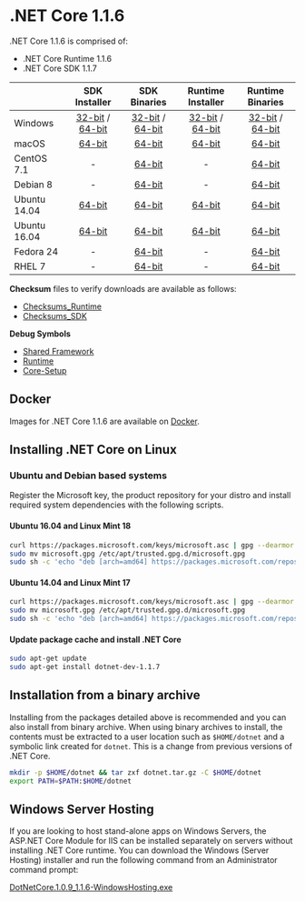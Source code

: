 # .NET Core 1.1.6

.NET Core 1.1.6 is comprised of:

* .NET Core Runtime 1.1.6
* .NET Core SDK 1.1.7

|         | SDK Installer                                         | SDK Binaries                                                         | Runtime Installer                                                  | Runtime Binaries                                                   |
| ------- | :---------------------------------------------------: | :-------------------------------------------------------------------:| :----------------------------------------------------------------: | :----------------------------------------------------------------: |
| Windows                 | [32-bit](https://download.microsoft.com/download/4/E/6/4E64A465-F02E-43AD-9A86-A08A223A82C3/dotnet-dev-win-x86.1.1.7.exe) / [64-bit](https://download.microsoft.com/download/4/E/6/4E64A465-F02E-43AD-9A86-A08A223A82C3/dotnet-dev-win-x64.1.1.7.exe)  | [32-bit](https://download.microsoft.com/download/4/E/6/4E64A465-F02E-43AD-9A86-A08A223A82C3/dotnet-dev-win-x86.1.1.7.zip) / [64-bit](https://download.microsoft.com/download/4/E/6/4E64A465-F02E-43AD-9A86-A08A223A82C3/dotnet-dev-win-x64.1.1.7.zip) | [32-bit](https://download.microsoft.com/download/A/7/E/A7EF2AFF-F77B-4F77-A21B-0F7BD09A4065/dotnet-win-x86.1.1.6.exe) / [64-bit](https://download.microsoft.com/download/A/7/E/A7EF2AFF-F77B-4F77-A21B-0F7BD09A4065/dotnet-win-x64.1.1.6.exe) | [32-bit](https://download.microsoft.com/download/A/7/E/A7EF2AFF-F77B-4F77-A21B-0F7BD09A4065/dotnet-win-x86.1.1.6.zip) / [64-bit](https://download.microsoft.com/download/A/7/E/A7EF2AFF-F77B-4F77-A21B-0F7BD09A4065/dotnet-win-x64.1.1.6.zip) |
| macOS                   | [64-bit](https://download.microsoft.com/download/4/E/6/4E64A465-F02E-43AD-9A86-A08A223A82C3/dotnet-dev-osx-x64.1.1.7.pkg)  | [64-bit](https://download.microsoft.com/download/4/E/6/4E64A465-F02E-43AD-9A86-A08A223A82C3/dotnet-dev-osx-x64.1.1.7.tar.gz)                          | [64-bit](https://download.microsoft.com/download/A/7/E/A7EF2AFF-F77B-4F77-A21B-0F7BD09A4065/dotnet-osx-x64.1.1.6.pkg) | [64-bit](https://download.microsoft.com/download/A/7/E/A7EF2AFF-F77B-4F77-A21B-0F7BD09A4065/dotnet-osx-x64.1.1.6.tar.gz) |
| CentOS 7.1              | -                                                         | [64-bit](https://download.microsoft.com/download/4/E/6/4E64A465-F02E-43AD-9A86-A08A223A82C3/dotnet-dev-centos-x64.1.1.7.tar.gz)                          | - | [64-bit](https://download.microsoft.com/download/A/7/E/A7EF2AFF-F77B-4F77-A21B-0F7BD09A4065/dotnet-centos-x64.1.1.6.tar.gz) |
| Debian 8                | -                                                         | [64-bit](https://download.microsoft.com/download/4/E/6/4E64A465-F02E-43AD-9A86-A08A223A82C3/dotnet-dev-debian-x64.1.1.7.tar.gz)                          | - | [64-bit](https://download.microsoft.com/download/A/7/E/A7EF2AFF-F77B-4F77-A21B-0F7BD09A4065/dotnet-debian-x64.1.1.6.tar.gz) |
| Ubuntu 14.04            |[64-bit](https://download.microsoft.com/download/4/E/6/4E64A465-F02E-43AD-9A86-A08A223A82C3/dotnet-sdk-ubuntu-x64.1.1.7.deb)   | [64-bit](https://download.microsoft.com/download/4/E/6/4E64A465-F02E-43AD-9A86-A08A223A82C3/dotnet-dev-ubuntu-x64.1.1.7.tar.gz)                          |[64-bit](https://download.microsoft.com/download/A/7/E/A7EF2AFF-F77B-4F77-A21B-0F7BD09A4065/dotnet-sharedframework-ubuntu-x64.1.1.6.deb) | [64-bit](https://download.microsoft.com/download/A/7/E/A7EF2AFF-F77B-4F77-A21B-0F7BD09A4065/dotnet-ubuntu-x64.1.1.6.tar.gz) |
| Ubuntu 16.04            |[64-bit](https://download.microsoft.com/download/4/E/6/4E64A465-F02E-43AD-9A86-A08A223A82C3/dotnet-sdk-ubuntu.16.04-x64.1.1.7.deb)   | [64-bit](https://download.microsoft.com/download/4/E/6/4E64A465-F02E-43AD-9A86-A08A223A82C3/dotnet-dev-ubuntu.16.04-x64.1.1.7.tar.gz)                          |[64-bit](https://download.microsoft.com/download/A/7/E/A7EF2AFF-F77B-4F77-A21B-0F7BD09A4065/dotnet-sharedframework-ubuntu.16.04-x64.1.1.6.deb) | [64-bit](https://download.microsoft.com/download/A/7/E/A7EF2AFF-F77B-4F77-A21B-0F7BD09A4065/dotnet-ubuntu.16.04-x64.1.1.6.tar.gz) |
| Fedora 24               | -                                                         | [64-bit](https://download.microsoft.com/download/4/E/6/4E64A465-F02E-43AD-9A86-A08A223A82C3/dotnet-dev-fedora.24-x64.1.1.7.tar.gz)                          | - | [64-bit](https://download.microsoft.com/download/A/7/E/A7EF2AFF-F77B-4F77-A21B-0F7BD09A4065/dotnet-rhel-x64.1.1.6.tar.gz) |
| RHEL 7                  | -                                                         | [64-bit](https://download.microsoft.com/download/4/E/6/4E64A465-F02E-43AD-9A86-A08A223A82C3/dotnet-dev-rhel-x64.1.1.7.tar.gz)                          | - | [64-bit](https://download.microsoft.com/download/A/7/E/A7EF2AFF-F77B-4F77-A21B-0F7BD09A4065/dotnet-rhel-x64.1.1.6.tar.gz) |

**Checksum** files to verify downloads are available as follows:
* [Checksums_Runtime](https://dotnetcli.blob.core.windows.net/dotnet/checksums/1.1.6-runtime-sha.txt)
* [Checksums_SDK](https://dotnetcli.blob.core.windows.net/dotnet/checksums/1.1.7-sdk-sha.txt)

**Debug Symbols**
* [Shared Framework](https://download.microsoft.com/download/A/7/E/A7EF2AFF-F77B-4F77-A21B-0F7BD09A4065/corefx-1.1.6-symbols.zip)
* [Runtime](https://download.microsoft.com/download/A/7/E/A7EF2AFF-F77B-4F77-A21B-0F7BD09A4065/coreclr-1.1.6-symbols.zip)
* [Core-Setup](https://download.microsoft.com/download/A/7/E/A7EF2AFF-F77B-4F77-A21B-0F7BD09A4065/core-setup-1.1.6-symbols.zip)

## Docker

Images for .NET Core 1.1.6 are available on [Docker](https://hub.docker.com/r/microsoft/dotnet/).

## Installing .NET Core on Linux

### Ubuntu and Debian based systems

Register the Microsoft key, the product repository for your distro and install required system dependencies with the following scripts.

#### Ubuntu 16.04 and Linux Mint 18

```bash
curl https://packages.microsoft.com/keys/microsoft.asc | gpg --dearmor > microsoft.gpg
sudo mv microsoft.gpg /etc/apt/trusted.gpg.d/microsoft.gpg
sudo sh -c 'echo "deb [arch=amd64] https://packages.microsoft.com/repos/microsoft-ubuntu-xenial-prod xenial main" > /etc/apt/sources.list.d/dotnetdev.list'
```

#### Ubuntu 14.04 and Linux Mint 17

```bash
curl https://packages.microsoft.com/keys/microsoft.asc | gpg --dearmor > microsoft.gpg
sudo mv microsoft.gpg /etc/apt/trusted.gpg.d/microsoft.gpg
sudo sh -c 'echo "deb [arch=amd64] https://packages.microsoft.com/repos/microsoft-ubuntu-trusty-prod trusty main" > /etc/apt/sources.list.d/dotnetdev.list'
```

#### Update package cache and install .NET Core

```bash
sudo apt-get update
sudo apt-get install dotnet-dev-1.1.7
```

## Installation from a binary archive

Installing from the packages detailed above is recommended and you can also install from binary archive. When using binary archives to install, the contents must be extracted to a user location such as `$HOME/dotnet` and a symbolic link created for `dotnet`. This is a change from previous versions of .NET Core.

```bash
mkdir -p $HOME/dotnet && tar zxf dotnet.tar.gz -C $HOME/dotnet
export PATH=$PATH:$HOME/dotnet
```

## Windows Server Hosting

If you are looking to host stand-alone apps on Windows Servers, the ASP.NET Core Module for IIS can be installed separately on servers without installing .NET Core runtime. You can download the Windows (Server Hosting) installer and run the following command from an Administrator command prompt:

[DotNetCore.1.0.9_1.1.6-WindowsHosting.exe](https://download.microsoft.com/download/A/7/E/A7EF2AFF-F77B-4F77-A21B-0F7BD09A4065/DotNetCore.1.0.9_1.1.6-WindowsHosting.exe)
